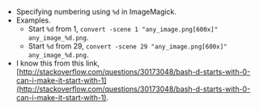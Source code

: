 * Specifying numbering using `%d` in ImageMagick.
* Examples.
    * Start `%d` from 1, `convert -scene 1 "any_image.png[600x]" any_image_%d.png`.
    * Start `%d` from 29, `convert -scene 29 "any_image.png[600x]" any_image_%d.png`.
* I know this from this link, [http://stackoverflow.com/questions/30173048/bash-d-starts-with-0-can-i-make-it-start-with-1](http://stackoverflow.com/questions/30173048/bash-d-starts-with-0-can-i-make-it-start-with-1).